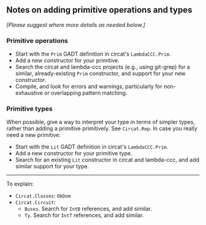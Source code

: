 ## Notes on adding primitive operations and types

*[Please suggest where more details as needed below.]*

### Primitive operations

*   Start with the `Prim` GADT definition in circat's `LambdaCCC.Prim`.
*   Add a new constructor for your primitive.
*   Search the circat and lambda-ccc projects (e.g., using git-grep) for a similar, already-existing `Prim` constructor, and support for your new constructor.
*   Compile, and look for errors and warnings, particularly for non-exhaustive or overlapping pattern matching.

### Primitive types

When possible, give a way to interpret your type in terms of simpler types, rather than adding a primitive primitively.
See `Circat.Rep`.
In case you really need a new primitive:

*   Start with the `Lit` GADT definition in circat's `LambdaCCC.Prim`.
*   Add a new constructor for your primitive type.
*   Search for an existing `Lit` constructor in circat and lambda-ccc, and add similar support for your type.


----

To explain:

*   `Circat.Classes`: `OkDom`
*   `Circat.Circuit`:
    *   `Buses`. Search for `IntB` references, and add similar.
    *   `Ty`. Search for `IntT` references, and add similar.
